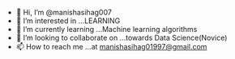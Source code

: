 - 👋 Hi, I’m @manishasihag007
- 👀 I’m interested in ...LEARNING
- 🌱 I’m currently learning ...Machine learning algorithms
- 💞️ I’m looking to collaborate on ...towards Data Science(Novice)
- 📫 How to reach me ...at manishasihag01997@gmail.com

<!---
manishasihag007/manishasihag007 is a ✨ special ✨ repository because its `README.md` (this file) appears on your GitHub profile.
You can click the Preview link to take a look at your changes.
--->
